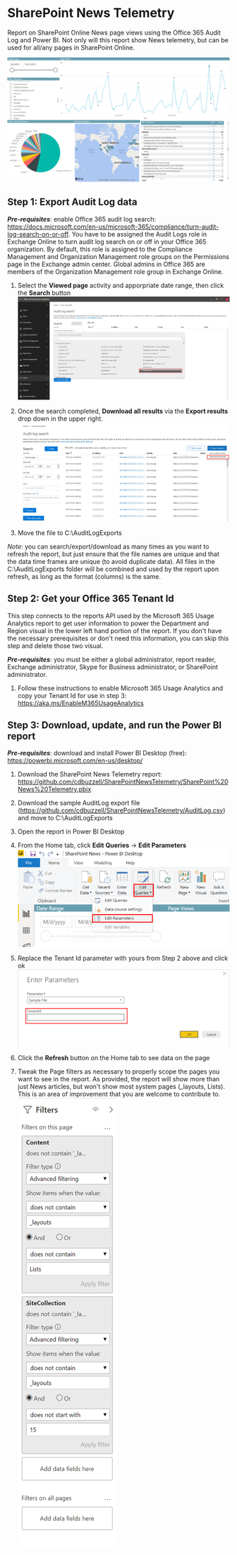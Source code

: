 # SharePoint News Telemetry
Report on SharePoint Online News page views using the Office 365 Audit Log and Power BI. Not only will this report show News telemetry, but can be used for all/any pages in SharePoint Online.

![SharePoint News Telemetry report](Images/Report.png)

## Step 1: Export Audit Log data
***Pre-requisites***: enable Office 365 audit log search: https://docs.microsoft.com/en-us/microsoft-365/compliance/turn-audit-log-search-on-or-off. You have to be assigned the Audit Logs role in Exchange Online to turn audit log search on or off in your Office 365 organization. By default, this role is assigned to the Compliance Management and Organization Management role groups on the Permissions page in the Exchange admin center. Global admins in Office 365 are members of the Organization Management role group in Exchange Online.

1. Select the **Viewed page** activity and apporpriate date range, then click the **Search** button
![Audit Log Search](Images/AuditLogSearch.png)

2. Once the search completed, **Download all results** via the **Export results** drop down in the upper right.
![Audit Log Export](Images/AuditLogExport.png)

3. Move the file to C:\AuditLogExports

*Note*: you can search/export/download as many times as you want to refresh the report, but just ensure that the file names are unique and that the data time frames are unique (to avoid duplicate data). All files in the C:\AuditLogExports folder will be combined and used by the report upon refresh, as long as the format (columns) is the same.

## Step 2: Get your Office 365 Tenant Id
This step connects to the reports API used by the Microsoft 365 Usage Analytics report to get user information to power the Department and Region visual in the lower left hand portion of the report. If you don't have the necessary prerequisites or don't need this information, you can skip this step and delete those two visual.

***Pre-requisites***: you must be either a global administrator, report reader, Exchange administrator, Skype for Business administrator, or SharePoint administrator.

1. Follow these instructions to enable Microsoft 365 Usage Analytics and copy your Tenant Id for use in step 3: https://aka.ms/EnableM365UsageAnalytics

## Step 3: Download, update, and run the Power BI report
***Pre-requisites***: download and install Power BI Desktop (free): https://powerbi.microsoft.com/en-us/desktop/

1. Download the SharePoint News Telemetry report: https://github.com/cdbuzzell/SharePointNewsTelemetry/SharePoint%20News%20Telemetry.pbix

2. Download the sample AuditLog export file (https://github.com/cdbuzzell/SharePointNewsTelemetry/AuditLog.csv) and move to C:\AuditLogExports

3. Open the report in Power BI Desktop

4. From the Home tab, click **Edit Queries** -> **Edit Parameters**
![Edit Parameters](Images/EditParameters.png)

5. Replace the Tenant Id parameter with yours from Step 2 above and click ok
![Tenant Id Parameter](Images/TenantIdParameter.png)

6. Click the **Refresh** button on the Home tab to see data on the page

7. Tweak the Page filters as necessary to properly scope the pages you want to see in the report. As provided, the report will show more than just News articles, but won't show most system pages (_layouts, Lists). This is an area of improvement that you are welcome to contribute to. 
![Page Filters](Images/PageFilters.png)